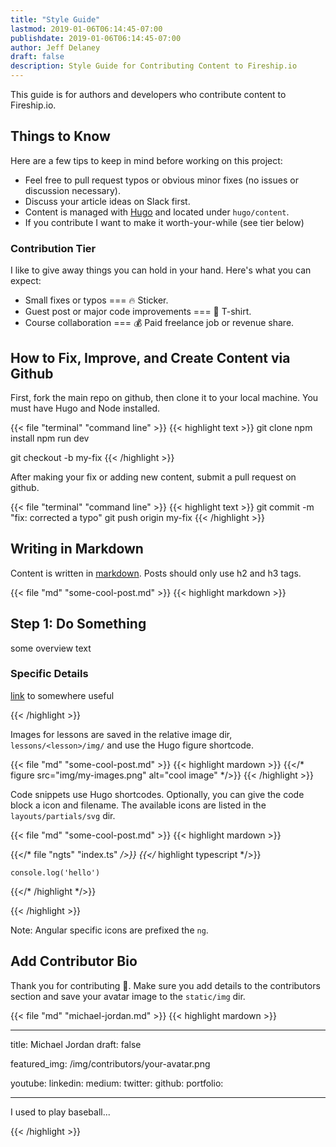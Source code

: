 ```yaml
---
title: "Style Guide"
lastmod: 2019-01-06T06:14:45-07:00
publishdate: 2019-01-06T06:14:45-07:00
author: Jeff Delaney
draft: false
description: Style Guide for Contributing Content to Fireship.io
---
```


This guide is for authors and developers who contribute content to Fireship.io.

## Things to Know

Here are a few tips to keep in mind before working on this project:

- Feel free to pull request typos or obvious minor fixes (no issues or
  discussion necessary).
- Discuss your article ideas on Slack first.
- Content is managed with [Hugo](https://gohugo.io) and located under
  `hugo/content`.
- If you contribute I want to make it worth-your-while (see tier below)

### Contribution Tier

I like to give away things you can hold in your hand. Here's what you can
expect:

- Small fixes or typos === 🔥 Sticker.
- Guest post or major code improvements === 👕 T-shirt.
- Course collaboration === 💰 Paid freelance job or revenue share.

## How to Fix, Improve, and Create Content via Github

First, fork the main repo on github, then clone it to your local machine. You
must have Hugo and Node installed.

{{< file "terminal" "command line" >}} {{< highlight text >}} git clone
<your-forked-repo> npm install npm run dev

git checkout -b my-fix {{< /highlight >}}

After making your fix or adding new content, submit a pull request on github.

{{< file "terminal" "command line" >}} {{< highlight text >}} git commit -m
"fix: corrected a typo" git push origin my-fix {{< /highlight >}}

## Writing in Markdown

Content is written in
[markdown](https://gohugo.io/content-management/formats/#learn-markdown). Posts
should only use h2 and h3 tags.

{{< file "md" "some-cool-post.md" >}} {{< highlight markdown >}}

## Step 1: Do Something

some overview text

### Specific Details

[link](/style-guide/) to somewhere useful

{{< /highlight >}}

Images for lessons are saved in the relative image dir, `lessons/<lesson>/img/`
and use the Hugo figure shortcode.

{{< file "md" "some-cool-post.md" >}} {{< highlight mardown >}}
{{</* figure src="img/my-images.png" alt="cool image" */>}} {{< /highlight >}}

Code snippets use Hugo shortcodes. Optionally, you can give the code block a
icon and filename. The available icons are listed in the `layouts/partials/svg`
dir.

{{< file "md" "some-cool-post.md" >}} {{< highlight mardown >}}

{{</* file "ngts" "index.ts" */>}} {{</* highlight typescript */>}}

    console.log('hello')

{{</* /highlight */>}}

{{< /highlight >}}

Note: Angular specific icons are prefixed the `ng`.

## Add Contributor Bio

Thank you for contributing 🙏. Make sure you add details to the contributors
section and save your avatar image to the `static/img` dir.

{{< file "md" "michael-jordan.md" >}} {{< highlight mardown >}}

---

title: Michael Jordan draft: false

featured_img: /img/contributors/your-avatar.png

youtube: linkedin: medium: twitter: github: portfolio:

---

I used to play baseball...

{{< /highlight >}}
